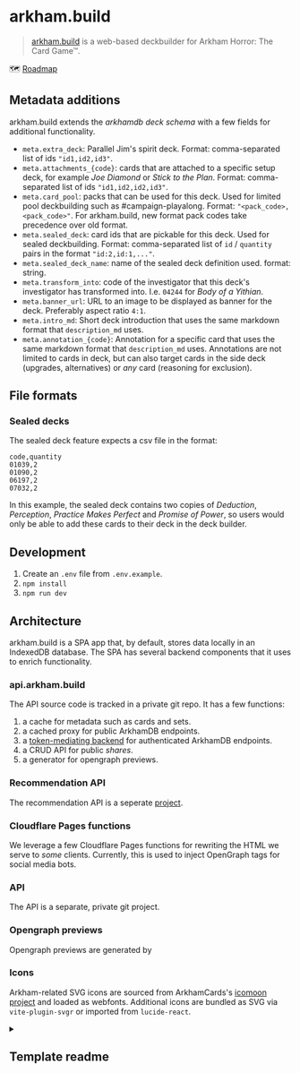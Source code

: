 # arkham.build

> [arkham.build](https://arkham.build) is a web-based deckbuilder for Arkham Horror: The Card Game™.

🗺️ [Roadmap](https://github.com/users/fspoettel/projects/5)

## Metadata additions

arkham.build extends the _arkhamdb deck schema_ with a few fields for additional functionality.

- `meta.extra_deck`: Parallel Jim's spirit deck. Format: comma-separated list of ids `"id1,id2,id3"`.
- `meta.attachments_{code}`: cards that are attached to a specific setup deck, for example _Joe Diamond_ or _Stick to the Plan_. Format: comma-separated list of ids `"id1,id2,id2,id3"`.
- `meta.card_pool`: packs that can be used for this deck. Used for limited pool deckbuilding such as #campaign-playalong. Format: `"<pack_code>,<pack_code>"`. For arkham.build, new format pack codes take precedence over old format.
- `meta.sealed_deck`: card ids that are pickable for this deck. Used for sealed deckbuilding. Format: comma-separated list of `id` / `quantity` pairs in the format `"id:2,id:1,..."`.
- `meta.sealed_deck_name`: name of the sealed deck definition used. format: string.
- `meta.transform_into`: code of the investigator that this deck's investigator has transformed into. I.e. `04244` for _Body of a Yithian_.
- `meta.banner_url`: URL to an image to be displayed as banner for the deck. Preferably aspect ratio `4:1`.
- `meta.intro_md`: Short deck introduction that uses the same markdown format that `description_md` uses.
- `meta.annotation_{code}`: Annotation for a specific card that uses the same markdown format that `description_md` uses. Annotations are not limited to cards in deck, but can also target cards in the side deck (upgrades, alternatives) or _any_ card (reasoning for exclusion).

## File formats

### Sealed decks

The sealed deck feature expects a csv file in the format:

```csv
code,quantity
01039,2
01090,2
06197,2
07032,2
```

In this example, the sealed deck contains two copies of _Deduction_, _Perception_, _Practice Makes Perfect_ and _Promise of Power_, so users would only be able to add these cards to their deck in the deck builder.

## Development

1. Create an `.env` file from `.env.example`.
2. `npm install`
3. `npm run dev`

## Architecture

arkham.build is a SPA app that, by default, stores data locally in an IndexedDB database. The SPA has several backend components that it uses to enrich functionality.

### api.arkham.build

The API source code is tracked in a private git repo. It has a few functions:

1. a cache for metadata  such as cards and sets.
2. a cached proxy for public ArkhamDB endpoints.
3. a [token-mediating backend](https://datatracker.ietf.org/doc/html/draft-ietf-oauth-browser-based-apps#name-token-mediating-backend) for authenticated ArkhamDB endpoints.
4. a CRUD API for public _shares_.
5. a generator for opengraph previews.

### Recommendation API

The recommendation API is a seperate [project](https://github.com/TartanLlama/arkham-rec-provider/).

### Cloudflare Pages functions

We leverage a few Cloudflare Pages functions for rewriting the HTML we serve to _some_ clients. Currently, this is used to inject OpenGraph tags for social media bots.

### API

The API is a separate, private git project.

### Opengraph previews

Opengraph previews are generated by 


### Icons

Arkham-related SVG icons are sourced from ArkhamCards's [icomoon project](https://github.com/zzorba/ArkhamCards/blob/master/assets/icomoon/project.json) and loaded as webfonts. Additional icons are bundled as SVG via `vite-plugin-svgr` or imported from `lucide-react`.

<details>
  <summary><h2>Template readme</h2></summary>

# vite-react-ts-template

> extended version of [vite](https://vitejs.dev/)'s official `react-ts` template.

additional features:

- [biome](https://biomejs.dev/) for linting and code formatting.
- [lefthook](https://github.com/evilmartians/lefthook) for pre-commit checks.
- [vitest](https://vitest.dev/) for unit testing.
- [playwright](https://playwright.dev/) for end-to-end testing.
- [github actions](https://github.com/features/actions) for continuous integration.
- [browserslist](https://github.com/browserslist/browserslist) + [autoprefixer](https://github.com/postcss/autoprefixer).

## Install

```sh
# install dependencies.
npm i
```

## Develop

```sh
npm run dev
```

## Build

```sh
npm run build
```

## Test

```sh
npm test

# run vitest in watch mode.
npm run test:watch

# collect coverage.
npm run test:coverage
```

## Lint

```sh
npm run lint
```

## Format

```sh
npm run fmt
```

Prettier will be run automatically on commit via [lint-staged](https://github.com/okonet/lint-staged).

## Preview

Serves the content of `./dist` over a local http server.

```sh
npm run preview
```

</details>
